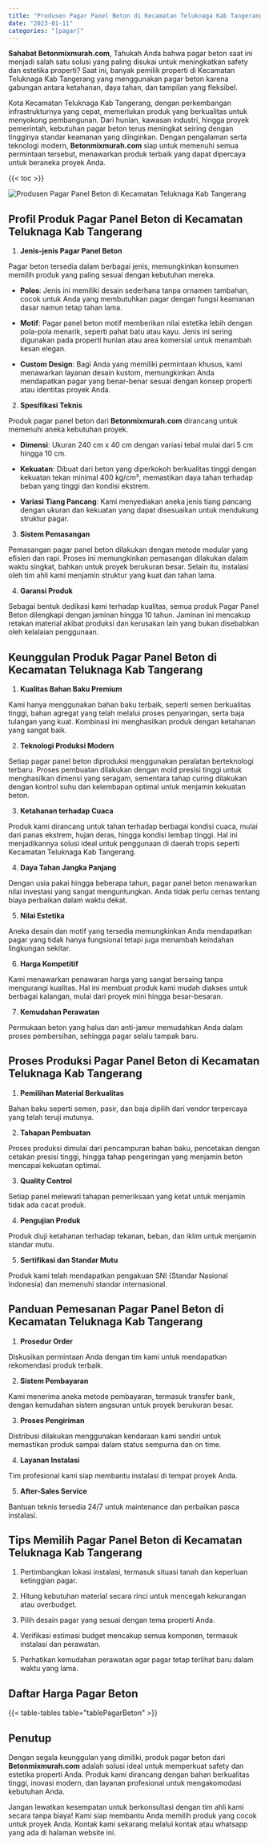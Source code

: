 ```yaml
---
title: "Produsen Pagar Panel Beton di Kecamatan Teluknaga Kab Tangerang"
date: "2023-01-11"
categories: "[pagar]"
---
```


**Sahabat Betonmixmurah.com**, Tahukah Anda bahwa pagar beton saat ini menjadi salah satu solusi yang paling disukai untuk meningkatkan safety dan estetika properti? Saat ini, banyak pemilik properti di Kecamatan Teluknaga Kab Tangerang yang menggunakan pagar beton karena gabungan antara ketahanan, daya tahan, dan tampilan yang fleksibel.  

Kota Kecamatan Teluknaga Kab Tangerang, dengan perkembangan infrastrukturnya yang cepat, memerlukan produk yang berkualitas untuk menyokong pembangunan. Dari hunian, kawasan industri, hingga proyek pemerintah, kebutuhan pagar beton terus meningkat seiring dengan tingginya standar keamanan yang diinginkan. Dengan pengalaman serta teknologi modern, **Betonmixmurah.com** siap untuk memenuhi semua permintaan tersebut, menawarkan produk terbaik yang dapat dipercaya untuk beraneka proyek Anda.

{{< toc >}}

![Produsen Pagar Panel Beton di Kecamatan Teluknaga Kab Tangerang](/images/pagar/pagar-beton-15.jpg)

## Profil Produk Pagar Panel Beton di Kecamatan Teluknaga Kab Tangerang

1. **Jenis-jenis Pagar Panel Beton**  

Pagar beton tersedia dalam berbagai jenis, memungkinkan konsumen memilih produk yang paling sesuai dengan kebutuhan mereka.  

- **Polos**: Jenis ini memiliki desain sederhana tanpa ornamen tambahan, cocok untuk Anda yang membutuhkan pagar dengan fungsi keamanan dasar namun tetap tahan lama.  

- **Motif**: Pagar panel beton motif memberikan nilai estetika lebih dengan pola-pola menarik, seperti pahat batu atau kayu. Jenis ini sering digunakan pada properti hunian atau area komersial untuk menambah kesan elegan.  

- **Custom Design**: Bagi Anda yang memiliki permintaan khusus, kami menawarkan layanan desain kustom, memungkinkan Anda mendapatkan pagar yang benar-benar sesuai dengan konsep properti atau identitas proyek Anda.  

2. **Spesifikasi Teknis**  

Produk pagar panel beton dari **Betonmixmurah.com** dirancang untuk memenuhi aneka kebutuhan proyek.  

- **Dimensi**: Ukuran 240 cm x 40 cm dengan variasi tebal mulai dari 5 cm hingga 10 cm.  

- **Kekuatan**: Dibuat dari beton yang diperkokoh berkualitas tinggi dengan kekuatan tekan minimal 400 kg/cm², memastikan daya tahan terhadap beban yang tinggi dan kondisi ekstrem.  

- **Variasi Tiang Pancang**: Kami menyediakan aneka jenis tiang pancang dengan ukuran dan kekuatan yang dapat disesuaikan untuk mendukung struktur pagar.  

3. **Sistem Pemasangan**  

Pemasangan pagar panel beton dilakukan dengan metode modular yang efisien dan rapi. Proses ini memungkinkan pemasangan dilakukan dalam waktu singkat, bahkan untuk proyek berukuran besar. Selain itu, instalasi oleh tim ahli kami menjamin struktur yang kuat dan tahan lama.  

4. **Garansi Produk**  

Sebagai bentuk dedikasi kami terhadap kualitas, semua produk Pagar Panel Beton dilengkapi dengan jaminan hingga 10 tahun. Jaminan ini mencakup retakan material akibat produksi dan kerusakan lain yang bukan disebabkan oleh kelalaian penggunaan.

## Keunggulan Produk Pagar Panel Beton di Kecamatan Teluknaga Kab Tangerang 

1. **Kualitas Bahan Baku Premium**  

Kami hanya menggunakan bahan baku terbaik, seperti semen berkualitas tinggi, bahan agregat yang telah melalui proses penyaringan, serta baja tulangan yang kuat. Kombinasi ini menghasilkan produk dengan ketahanan yang sangat baik.  

2. **Teknologi Produksi Modern**  

Setiap pagar panel beton diproduksi menggunakan peralatan berteknologi terbaru. Proses pembuatan dilakukan dengan mold presisi tinggi untuk menghasilkan dimensi yang seragam, sementara tahap curing dilakukan dengan kontrol suhu dan kelembapan optimal untuk menjamin kekuatan beton.  

3. **Ketahanan terhadap Cuaca**  

Produk kami dirancang untuk tahan terhadap berbagai kondisi cuaca, mulai dari panas ekstrem, hujan deras, hingga kondisi lembap tinggi. Hal ini menjadikannya solusi ideal untuk penggunaan di daerah tropis seperti Kecamatan Teluknaga Kab Tangerang.  

4. **Daya Tahan Jangka Panjang**  

Dengan usia pakai hingga beberapa tahun, pagar panel beton menawarkan nilai investasi yang sangat menguntungkan. Anda tidak perlu cemas tentang biaya perbaikan dalam waktu dekat.  

5. **Nilai Estetika**  

Aneka desain dan motif yang tersedia memungkinkan Anda mendapatkan pagar yang tidak hanya fungsional tetapi juga menambah keindahan lingkungan sekitar.  

6. **Harga Kompetitif**  

Kami menawarkan penawaran harga yang sangat bersaing tanpa mengurangi kualitas. Hal ini membuat produk kami mudah diakses untuk berbagai kalangan, mulai dari proyek mini hingga besar-besaran.  

7. **Kemudahan Perawatan**  

Permukaan beton yang halus dan anti-jamur memudahkan Anda dalam proses pembersihan, sehingga pagar selalu tampak baru.

## Proses Produksi Pagar Panel Beton di Kecamatan Teluknaga Kab Tangerang

1. **Pemilihan Material Berkualitas**  

Bahan baku seperti semen, pasir, dan baja dipilih dari vendor terpercaya yang telah teruji mutunya.

2. **Tahapan Pembuatan**  

Proses produksi dimulai dari pencampuran bahan baku, pencetakan dengan cetakan presisi tinggi, hingga tahap pengeringan yang menjamin beton mencapai kekuatan optimal.

3. **Quality Control**  

Setiap panel melewati tahapan pemeriksaan yang ketat untuk menjamin tidak ada cacat produk.

4. **Pengujian Produk**  

Produk diuji ketahanan terhadap tekanan, beban, dan iklim untuk menjamin standar mutu.

5. **Sertifikasi dan Standar Mutu**  

Produk kami telah mendapatkan pengakuan SNI (Standar Nasional Indonesia) dan memenuhi standar internasional.

## Panduan Pemesanan Pagar Panel Beton di Kecamatan Teluknaga Kab Tangerang

1. **Prosedur Order**  

Diskusikan permintaan Anda dengan tim kami untuk mendapatkan rekomendasi produk terbaik.

2. **Sistem Pembayaran**  

Kami menerima aneka metode pembayaran, termasuk transfer bank, dengan kemudahan sistem angsuran untuk proyek berukuran besar.

3. **Proses Pengiriman**  

Distribusi dilakukan menggunakan kendaraan kami sendiri untuk memastikan produk sampai dalam status sempurna dan on time.

4. **Layanan Instalasi**  

Tim profesional kami siap membantu instalasi di tempat proyek Anda.

5. **After-Sales Service**  

Bantuan teknis tersedia 24/7 untuk maintenance dan perbaikan pasca instalasi.

## Tips Memilih Pagar Panel Beton di Kecamatan Teluknaga Kab Tangerang

1. Pertimbangkan lokasi instalasi, termasuk situasi tanah dan keperluan ketinggian pagar.  

2. Hitung kebutuhan material secara rinci untuk mencegah kekurangan atau overbudget.  

3. Pilih desain pagar yang sesuai dengan tema properti Anda.  

4. Verifikasi estimasi budget mencakup semua komponen, termasuk instalasi dan perawatan.  

5. Perhatikan kemudahan perawatan agar pagar tetap terlihat baru dalam waktu yang lama.

## Daftar Harga Pagar Beton

{{< table-tables table="tablePagarBeton" >}}

## Penutup

Dengan segala keunggulan yang dimiliki, produk pagar beton dari **Betonmixmurah.com** adalah solusi ideal untuk memperkuat safety dan estetika properti Anda. Produk kami dirancang dengan bahan berkualitas tinggi, inovasi modern, dan layanan profesional untuk mengakomodasi kebutuhan Anda.  

Jangan lewatkan kesempatan untuk berkonsultasi dengan tim ahli kami secara tanpa biaya! Kami siap membantu Anda memilih produk yang cocok untuk proyek Anda. Kontak kami sekarang melalui kontak atau whatsapp yang ada di halaman website ini.